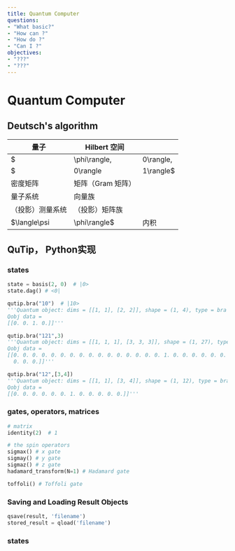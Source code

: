 ```yaml
---
title: Quantum Computer
questions:
- "What basic?"
- "How can ?"
- "How do ?"
- "Can I ?"
objectives:
- "???"
- "???"
---
```


# Quantum Computer

## Deutsch's algorithm

| 量子                               | Hilbert 空间      |      |
| ---------------------------------- | ----------------- | ---- |
| $|\phi\rangle,|0\rangle,|1\rangle$ | （列）向量，基    |      |
| $|0\rangle|1\rangle$               | 张量积            |      |
| 密度矩阵                           | 矩阵（Gram 矩阵） |      |
| 量子系统                           | 向量族            |      |
| （投影）测量系统                   | （投影）矩阵族    |      |
| $\langle\psi|\phi\rangle$          | 内积              |      |



## QuTip， Python实现

### states

```py
state = basis(2, 0)  # |0>
state.dag() # <0|

qutip.bra("10")  # |10>
'''Quantum object: dims = [[1, 1], [2, 2]], shape = (1, 4), type = bra
Qobj data =
[[0. 0. 1. 0.]]'''

qutip.bra("121",3)
'''Quantum object: dims = [[1, 1, 1], [3, 3, 3]], shape = (1, 27), type = bra
Qobj data =
[[0. 0. 0. 0. 0. 0. 0. 0. 0. 0. 0. 0. 0. 0. 0. 0. 1. 0. 0. 0. 0. 0. 0. 0.
  0. 0. 0.]]'''

qutip.bra("12",[3,4])
'''Quantum object: dims = [[1, 1], [3, 4]], shape = (1, 12), type = bra
Qobj data =
[[0. 0. 0. 0. 0. 0. 1. 0. 0. 0. 0. 0.]]'''
```



### gates, operators, matrices

```python
# matrix
identity(2)  # 1

# the spin operators
sigmax() # x gate
sigmay() # y gate
sigmaz() # z gate
hadamard_transform(N=1) # Hadamard gate

toffoli() # Toffoli gate
```

### Saving and Loading Result Objects

```python
qsave(result, 'filename')
stored_result = qload('filename')
```



### states

```python

```



